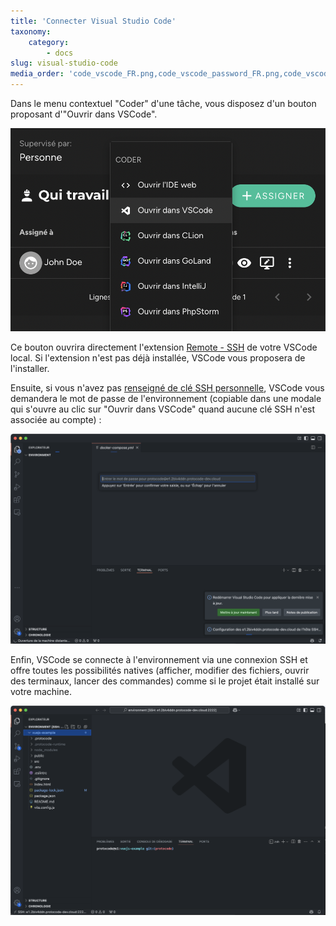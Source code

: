 ```yaml
---
title: 'Connecter Visual Studio Code'
taxonomy:
    category:
        - docs
slug: visual-studio-code
media_order: 'code_vscode_FR.png,code_vscode_password_FR.png,code_vscode_connected_FR.png'
---
```


Dans le menu contextuel "Coder" d'une tâche, vous disposez d'un bouton proposant d'"Ouvrir dans VSCode".

![code_vscode_FR](code_vscode_FR.png?style=max-width:25rem;)

Ce bouton ouvrira directement l'extension [Remote - SSH](https://marketplace.visualstudio.com/items?itemName=ms-vscode-remote.remote-ssh) de votre VSCode local. Si l'extension n'est pas déjà installée, VSCode vous proposera de l'installer.

Ensuite, si vous n'avez pas [renseigné de clé SSH personnelle](/connecter-ses-outils/ajouter-cles-ssh), VSCode vous demandera le mot de passe de l'environnement (copiable dans une modale qui s'ouvre au clic sur "Ouvrir dans VSCode" quand aucune clé SSH n'est associée au compte) :

![code_vscode_password_FR](code_vscode_password_FR.png "code_vscode_password_FR")

Enfin, VSCode se connecte à l'environnement via une connexion SSH et offre toutes les possibilités natives (afficher, modifier des fichiers, ouvrir des terminaux, lancer des commandes) comme si le projet était installé sur votre machine.

![code_vscode_connected_FR](code_vscode_connected_FR.png "code_vscode_connected_FR")

